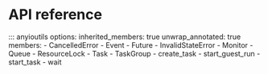 # API reference

::: anyioutils
    options:
      inherited_members: true
      unwrap_annotated: true
      members:
      - CancelledError
      - Event
      - Future
      - InvalidStateError
      - Monitor
      - Queue
      - ResourceLock
      - Task
      - TaskGroup
      - create_task
      - start_guest_run
      - start_task
      - wait
